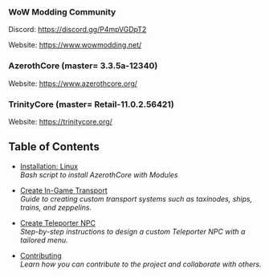 ### WoW Modding Community
Discord: https://discord.gg/P4mpVGDpT2

Website: https://www.wowmodding.net/

### AzerothCore (master= 3.3.5a-12340)
Website: https://www.azerothcore.org/

### TrinityCore (master= Retail-11.0.2.56421)
Website: https://trinitycore.org/

## Table of Contents

- [Installation: Linux](tutorials/_installation_linux/ReadMe.md)  
  *Bash script to install AzerothCore with Modules*

- [Create In-Game Transport](tutorials/create_transport/ReadMe.md)  
  *Guide to creating custom transport systems such as taxinodes, ships, trains, and zeppelins.*

- [Create Teleporter NPC](tutorials/create_teleporter_npc/ReadMe.md)  
  *Step-by-step instructions to design a custom Teleporter NPC with a tailored menu.*

- [Contributing](tutorials/contributing/ReadMe.md)  
  *Learn how you can contribute to the project and collaborate with others.*


